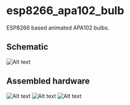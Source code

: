 # esp8266_apa102_bulb
ESP8266 based animated APA102 bulbs.

## Schematic ##

![Alt text](/../media/schematic_v3.1.png?raw=true "v3.1: Schematic")


## Assembled hardware ##

![Alt text](/../media/IMG_20160202_104954.jpg?raw=true "v2: 95% assembled")
![Alt text](/../media/IMG_20160115_164212.jpg?raw=true "v2: Assembled and running over WiFi")
![Alt text](/../media/IMG_20160115_164242.jpg?raw=true "v2: Hanging and running over WiFi")

